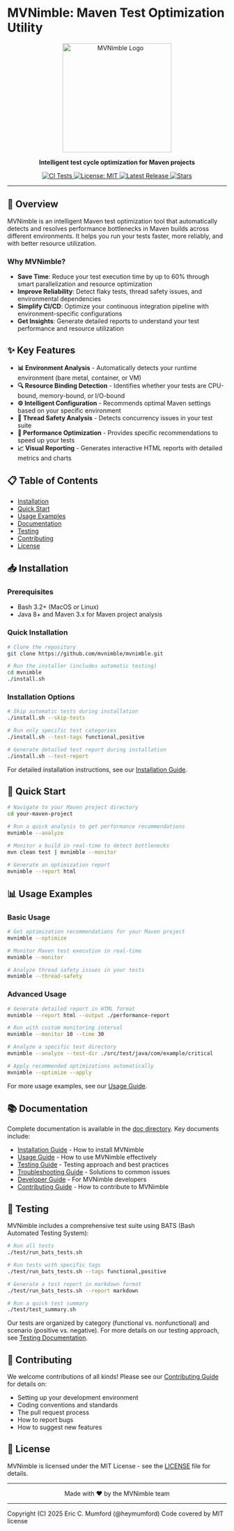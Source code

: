# MVNimble: Maven Test Optimization Utility

<p align="center">
  <img src="doc/assets/mvnimble-logo.png" alt="MVNimble Logo" width="250"/>
</p>

<p align="center">
  <strong>Intelligent test cycle optimization for Maven projects</strong>
</p>

<p align="center">
  <a href="https://github.com/mvnimble/mvnimble/actions/workflows/ci-tests.yml">
    <img src="https://github.com/mvnimble/mvnimble/actions/workflows/ci-tests.yml/badge.svg" alt="CI Tests">
  </a>
  <a href="https://opensource.org/licenses/MIT">
    <img src="https://img.shields.io/badge/License-MIT-yellow.svg" alt="License: MIT">
  </a>
  <a href="https://github.com/mvnimble/mvnimble/releases">
    <img src="https://img.shields.io/github/v/release/mvnimble/mvnimble" alt="Latest Release">
  </a>
  <a href="https://github.com/mvnimble/mvnimble/stargazers">
    <img src="https://img.shields.io/github/stars/mvnimble/mvnimble" alt="Stars">
  </a>
</p>

---

## 🚀 Overview

MVNimble is an intelligent Maven test optimization tool that automatically detects and resolves performance bottlenecks in Maven builds across different environments. It helps you run your tests faster, more reliably, and with better resource utilization.

### Why MVNimble?

- **Save Time**: Reduce your test execution time by up to 60% through smart parallelization and resource optimization
- **Improve Reliability**: Detect flaky tests, thread safety issues, and environmental dependencies
- **Simplify CI/CD**: Optimize your continuous integration pipeline with environment-specific configurations
- **Get Insights**: Generate detailed reports to understand your test performance and resource utilization

## ✨ Key Features

- **📊 Environment Analysis** - Automatically detects your runtime environment (bare metal, container, or VM)
- **🔍 Resource Binding Detection** - Identifies whether your tests are CPU-bound, memory-bound, or I/O-bound
- **⚙️ Intelligent Configuration** - Recommends optimal Maven settings based on your specific environment
- **🧵 Thread Safety Analysis** - Detects concurrency issues in your test suite
- **🚀 Performance Optimization** - Provides specific recommendations to speed up your tests
- **📈 Visual Reporting** - Generates interactive HTML reports with detailed metrics and charts

## 📋 Table of Contents

- [Installation](#-installation)
- [Quick Start](#-quick-start)
- [Usage Examples](#-usage-examples)
- [Documentation](#-documentation)
- [Testing](#-testing)
- [Contributing](#-contributing)
- [License](#-license)

## 📥 Installation

### Prerequisites

- Bash 3.2+ (MacOS or Linux)
- Java 8+ and Maven 3.x for Maven project analysis

### Quick Installation

```bash
# Clone the repository
git clone https://github.com/mvnimble/mvnimble.git

# Run the installer (includes automatic testing)
cd mvnimble
./install.sh
```

### Installation Options

```bash
# Skip automatic tests during installation
./install.sh --skip-tests

# Run only specific test categories
./install.sh --test-tags functional,positive

# Generate detailed test report during installation
./install.sh --test-report
```

For detailed installation instructions, see our [Installation Guide](./doc/INSTALLATION.md).

## 🏃 Quick Start

```bash
# Navigate to your Maven project directory
cd your-maven-project

# Run a quick analysis to get performance recommendations
mvnimble --analyze

# Monitor a build in real-time to detect bottlenecks
mvn clean test | mvnimble --monitor

# Generate an optimization report
mvnimble --report html
```

## 📊 Usage Examples

### Basic Usage

```bash
# Get optimization recommendations for your Maven project
mvnimble --optimize

# Monitor Maven test execution in real-time
mvnimble --monitor

# Analyze thread safety issues in your tests
mvnimble --thread-safety
```

### Advanced Usage

```bash
# Generate detailed report in HTML format
mvnimble --report html --output ./performance-report

# Run with custom monitoring interval
mvnimble --monitor 10 --time 30

# Analyze a specific test directory
mvnimble --analyze --test-dir ./src/test/java/com/example/critical

# Apply recommended optimizations automatically
mvnimble --optimize --apply
```

For more usage examples, see our [Usage Guide](./doc/USAGE.md).

## 📚 Documentation

Complete documentation is available in the [doc directory](./doc/README.md). Key documents include:

- [Installation Guide](./doc/INSTALLATION.md) - How to install MVNimble
- [Usage Guide](./doc/USAGE.md) - How to use MVNimble effectively
- [Testing Guide](./doc/TESTING.md) - Testing approach and best practices
- [Troubleshooting Guide](./doc/TROUBLESHOOTING.md) - Solutions to common issues
- [Developer Guide](./doc/DEVELOPER-GUIDE.md) - For MVNimble developers
- [Contributing Guide](./doc/CONTRIBUTING.md) - How to contribute to MVNimble

## 🧪 Testing

MVNimble includes a comprehensive test suite using BATS (Bash Automated Testing System):

```bash
# Run all tests
./test/run_bats_tests.sh

# Run tests with specific tags
./test/run_bats_tests.sh --tags functional,positive

# Generate a test report in markdown format
./test/run_bats_tests.sh --report markdown

# Run a quick test summary
./test/test_summary.sh
```

Our tests are organized by category (functional vs. nonfunctional) and scenario (positive vs. negative). For more details on our testing approach, see [Testing Documentation](./doc/TESTING.md).

## 👥 Contributing

We welcome contributions of all kinds! Please see our [Contributing Guide](./doc/CONTRIBUTING.md) for details on:

- Setting up your development environment
- Coding conventions and standards
- The pull request process
- How to report bugs
- How to suggest new features

## 📄 License

MVNimble is licensed under the MIT License - see the [LICENSE](LICENSE) file for details.

---

<p align="center">
  Made with ❤️ by the MVNimble team
</p>

---
Copyright (C) 2025 Eric C. Mumford (@heymumford) Code covered by MIT license
